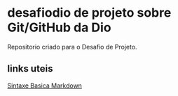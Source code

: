 # desafiodio de projeto sobre Git/GitHub da Dio
Repositorio criado para o Desafio de Projeto.
## links uteis
[Sintaxe Basica Markdown](https://www.markdownguide.org/basic-syntax/)
